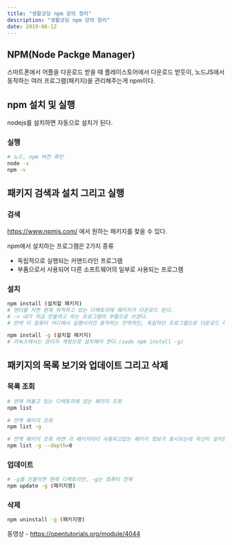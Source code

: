 ```yaml
---
title: "생활코딩 npm 강의 정리"
description: "생활코딩 npm 강의 정리"
date: 2019-06-12
---
```


## NPM(Node Packge Manager)

스마트폰에서 어플을 다운로드 받을 때 플레이스토어에서 다운로드 받듯이, 노드JS에서 동작하는 여러 프로그램(패키지)을 관리해주는게 npm이다.

## npm 설치 및 실행

nodejs를 설치하면 자동으로 설치가 된다.

### 실행

```bash
# 노드, npm 버전 확인
node -v
npm -v
```

## 패키지 검색과 설치 그리고 실행

### 검색

<https://www.npmjs.com/> 에서 원하는 패키지를 찾을 수 있다.

npm에서 설치하는 프로그램은 2가지 종류

- 독립적으로 실행되는 커맨드라인 프로그램
- 부품으로서 사용되어 다른 소프트웨어의 일부로 사용되는 프로그램

### 설치

```bash
npm install (설치할 패키지)
# 엔터를 치면 현재 위치하고 있는 디렉토리에 패키지가 다운로드 된다.
# -> 내가 지금 만들려고 하는 프로그램의 부품으로 쓰겠다.
# 만약 이 컴퓨터 어디에서 실행시키건 동작하는 전역적인, 독립적인 프로그램으로 다운로드 하려면 -g를 붙여준다. (로컬은 -l인데 어차피 안 붙여주면 로컬)

npm install -g (설치할 패키지)
# 리눅스에서는 관리자 계정으로 설치해야 한다.(sudo npm install -g)
```

## 패키지의 목록 보기와 업데이트 그리고 삭제

### 목록 조회

```bash
# 현재 머물고 있는 디렉토리에 있는 패키지 조회
npm list

# 전역 패키지 조회
npm list -g

# 전역 패키지 조회 하면 각 패키지마다 사용되고있는 패키지 정보가 표시되는데 자신이 설치한 패키지만 보고 싶다면
npm list -g --depth=0
```

### 업데이트

```bash
# -g를 안붙이면 현재 디렉토리만, -g는 컴퓨터 전체
npm update -g (패키지명)
```

### 삭제

```bash
npm uninstall -g (패키지명)
```

동영상 - <https://opentutorials.org/module/4044>